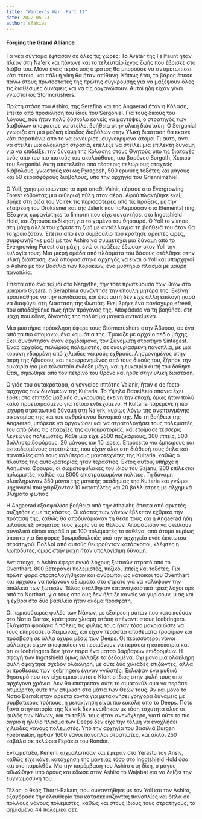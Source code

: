 ```yaml
---
title: "Winter's War: Part II"
date: 2022-05-23
author: sfakias
---
```


####  Forging the Grand Alliance

Τα νέα σύντομα έφτασαν σε όλες τις χώρες: Το Avatar της Fallfaunt ήταν πλέον στη Na'erk και πάγωνε και το τελευταίο ίχνος ζωής που έβρισκε στο διάβα του. Μόνο ένας τεράστιος στρατός θα μπορούσε να αντιμετωπίσει κάτι τέτοιο, και πάλι η νίκη θα ήταν απίθανη. Κάπως έτσι, το βάρος έπεσε πάνω στους πρωτοστάτες της πρώτης σύγκρουσης για να μαζέψουν όλες τις διαθέσιμες δυνάμεις και να τις οργανώσουν. Αυτοί ήδη είχαν γίνει γνωστοί ως Stormcrushers.  

Πρώτη στάση του Ashiro, της Serafina και της Angaerad ήταν η Κόλαση, έπειτα από πρόσκληση του ίδιου του Sergonial. Για τους δικούς του λόγους, που ήταν πολύ δύσκολο κανείς να μαντέψει, ο στρατηγός των διαβόλων αποφάσισε να στείλει βοήθεια στην υλική διάσταση. Ο Sergonial γνωριζε ότι μια μαζική είσοδος διαβόλων στην Υλική διασταση θα εκανε κάτι παραπάνω απο το να εκνευρισει συγκεκριμενα ατομα. Γι'αύτο, αντι να στείλει μια ολόκληρη στρατιά, επέλεξε να στείλει μια επιλεκτη δύναμη για να επιδείξει την δύναμη της Κόλασης στους Θνητούς υπο τις διαταγές ενός απο του πιο πιστούς του ακολούθους, του βαρόνου Sorgoth, Χεριού του Sergonial. Αυτή αποτελείτο από τέσσερις πελώριους σταχτείς διάβολους, γνωστούς και ως Pyragosh, 500 ερινύες τοξότες και μάγους και 50 κερασφόρους διάβολους, υπό την αρχηγία του Griannimzhiel.

Ο Yoll, χρησιμοποιώντας το ιερό σπαθί Valnir, πέρασε στο Evergrowing Forest κόβοντας μια αιθερική πύλη στον αέρα. Αφού πλανήθηκε εκεί, βρήκε στη ρίζα του Volrek τις περισσότερες από τις πράξεις, με την εξαίρεση του Drokasner και της Jalerk που πολεμούσαν στο Elemental ring. Έξαφνα, εμφανίστηκε το linnorm που είχε συναντήσει στο Ingotshield Hold, και ζητούσε εκδίκηση για το χαμένο του θησαυρό. Ο Yoll το νίκησε στη μάχη αλλά του χάρισε τη ζωή με αντάλλαγμα τη βοήθειά του όταν θα το χρειαζόταν. Έπειτα από ένα συμβούλιο που κράτησε αρκετές ώρες, συμφωνήθηκε μαζί με τον Ashiro να συμμετέχει μια δύναμη από το Evergrowing Forest στη μάχη, ενώ οι πράξεις έδωσαν στον Yoll την ευλογία τους. Μια μικρή ομάδα από πλάσματα του δάσους στάλθηκε στην υλική διάσταση, ενώ αποφασίστηκε αρχηγός να είναι ο Yoll και υπαρχηγοί ο Ashiro με τον Βασιλιά των Κορακιών, ένα μυστήριο πλάσμα με μαύρη πανοπλία.  

Έπειτα από ένα ταξίδι στο Nargythe, την τότε πρωτεύουσα των Drow στο μακρινό Gysara, η Seraphina συνάντησε την ύπουλη μητέρα της. Εκείνη προσπάθησε να την παγιδεύσει, και έτσι αυτή δέν είχε άλλη επιλογή παρά να διαφύγει στη Διάσταση της Φωτιάς. Εκεί βρήκε ένα πανίσχυρο efreeti, που αποδείχθηκε πως ήταν πρόγονος της. Αποφάσισε να τη βοηθήσει στη μάχη που έδινε, δίνοντάς της πολύτιμα μαγικά αντικείμενα.  

Μια μυστήρια πρόσκληση έφερε τους Stormcrushers στην Άβυσσο, σε ένα από τα πιο απομονωμένα κομμάτια της. Έμοιαζε με αρχαίο πεδίο μάχης. Εκεί συνάντησαν έναν αρχιδαίμονα, τον Συνομώτη στρατηγό Sintagast. Ένας αρχαίος, πελώριος πολεμιστής, σε σκουριασμένη πανοπλία, με μια κορύνη γδαρμένη από χιλιάδες νεκρούς εχθρούς. Λησμονημένος στην άκρη της Αβύσσου, και περιφρονημένος από τους δικούς του, ζήτησε την ευκαιρία για μια τελευταία ένδοξη μάχη, και η ευκαιρία αυτή του δόθηκε. Έτσι, σηκώθηκε από τον πέτρινό του θρόνο και ήρθε στην υλική διάσταση.  

Ο γιός του αυτοκράτορα, ο γενναίος ιππότης Valanir, ήταν ο de facto αρχηγός των δυνάμεων της Kultaria. Το Υψηλό Βασείλειο σπάνια έχει έρθει στο επιπεδο μαζικής συγκρουσης εκείνη την εποχή, όμως ήταν πολύ καλά προετοιμασμενο για τέτοιο ενδεχομενο. Η Kultaria παρέμενε η πιο ισχυρη στρατιωτικά δύναμη στη Na'erk, κυρίως λόγω της ανεπτυγμένης οικονομίας της και του ανθρώπινου δυναμικό της. Με τη βοήθεια της Angaerad, μπόρεσε να οργανώσει και να στρατολογήσει τους πολεμιστές του από όλες τις επαρχίες της αυτοκρατορίας, και ετοίμασε τέσσερις λεγεώνες πολεμιστές. Κάθε μία είχε 2500 πεζικάριους, 300 ιππείς, 500 βαλλιστριδοφόρους, 20 μάγους και 10 ιερείς. Επρόκειτο για έμπειρους και εκπαιδευμένους στρατιώτες, που είχαν όλοι στη διάθεσή τους όπλα και πανοπλίες από τους καλύτερους μαγοτεχνίτες της Kultaria, καθώς ο πλούτος της αυτοκρατορίας ήταν τεράστιος. Εκτός αυτόυ, υπήρχε η Ασημένια Φρουρά, οι σωματοφύλακες του ίδιου του Sajanu, 200 επίλεκτοι πολεμιστές, καθώς και 8000 επιστρατευμένοι πολίτες. Τη δύναμη ολοκλήρωναν 350 μάγοι της μαγικής ακαδημίας της Kultaria και γνώμοι μηχανικοί που χειρίζονταν 10 καταπέλτες και 20 βαλλίστρες με αλχημικά βλήματα φωτιάς.

H Angaerad εξασφάλισε βοήθεια από την Athalahr, έπειτα από αρκετές συζητήσεις με τις κάστες. Οι κάστες των νάνων έβλεπαν εχθρικά την πρότασή της, καθώς θα αποδυνάμωναν τη θέση τους και η Angaerad ήδη μιλούσε εξ ονόματός τους χωρίς να το θέλουν. Αποφάσισαν να στείλουν συνολικά είκοσι καράβια με 100 πολεμιστές το καθένα, από άτομα κυρίως ύποπτα για διάφορες βρωμοδουλειές υπό την αρχηγεία ενός έκπτωτου στρατηγού. Πολλοί από αυτούς θεωρούνταν κατάσκοποι, κλέφτες η λωποδύτες, όμως στην μάχη ήταν υπολογίσιμη δύναμη.  

Αντίστοιχα, ο Ashiro έφερε εννιά λόχους ξωτικών στρατό από το Oventhart. 800 βετεράνοι πολεμιστές, πεζικό, ιππείς και τοξότες. Για πρώτη φορά στρατολογήθηκαν και άνθρωποι ως κάτοικοι του Oventhart και άρχισαν να παίρνουν αξιώματα στο στρατό για να καλύψουν την απώλεια των ξωτικών. Τέλος στάλθηκαν καταναγκαστικά τρεις λόχοι ορκ από το Northart, για τους οποίους δεν ήλπιζε κανείς να γυρίσουν, μιας και η έχθρα στα δύο βασίλεια ήταν ακόμα πρόσφατη.  

Οι περισσότερες φυλές των Νάνων, με εξαίρεση αυτών που κατοικούσαν στο Νοτιο Darroκ, κράτησαν χλιαρή στάση απέναντι στους Ιcebringers. Ελάχιστα φρούρια ή πόλεις τις φυλής τους ήταν τόσο μακρια ώστε να τους επηρέασει ο Χειμώνας, και είχαν τεράστια αποθέματα τροφίμων και πρόσβαση σε άλλα οχυρά μέσω των Deeps. Οι περισσότεροι νανοι φύλαρχοι είχαν αποφασίσει να περιμένουν να περάσει η κακοκαιρία και ότι οι Icebringers δεν ήταν παρα ένα ματσο βάρβαρων επιδρομέων. Η σφαγή των Ingotshield όμως άλλαξε τα δεδομένα. Οχι μονο μια ολόκληρη φυλή σφάχτηκε σχεδόν ολόκληρη, με ούτε δυο χιλιάδες επιζώντες, αλλά οι προθέσεις των Icebringers έγιναν γνώστές: Έκλεψαν ένα μυθικό θησαυρό που τον είχε εμπιστευτει ο Klont ο ίδιος στην φυλή τους απο αρχέγονα χρόνια. Δεν θα επέτρεπαν ούτε το αιματοκύλισμα να περάσει ατιμώρητο, ουτε την ατίμωση στα μάτια των Θεών τους.  Αν και μονο το Νοτιο Darrok ηταν αρκετα κοντά για μετακινήσει γρηγορα δυνάμεις με συμβατικούς τρόπους, η μετακίνηση είναι πιο ευκολη απο τα Deeps. Ποτε ξανά στην ιστορία της Na'erk δεν ενώθηκαν με τόση ταχυτητα όλες οι φυλές των Νάνων, και το ταξίδι τους ήταν ανενόχλητο, γιατί ούτε το πιο άγριο ή ηλίθιο πλάσμα των Deeps δεν είχε την τόλμη να ενοχλήσει χιλιάδες νανους πολεμιστές. Υπό την αρχηγία του βασιλιά Durgan Foebreaker, ήρθαν 1600 νάνοι πάνοπλοι στρατιώτες, και άλλοι 250 καβάλα σε πελώρια Γεράκια του Rondor.

Εντωμεταξύ, Kenemi αιχμαλώτισαν και έφεραν στο Yerastu τον Ansiv, καθώς είχε κάνει κατάχρηση της μαγείας τόσο στο Ingotshield Hold όσο και στο παρελθόν. Με την παρέμβαση του Ashiro στη δίκη, ο μάγος αθωώθηκε υπό όρους και έδωσε στον Ashiro το Wajabat για να δείξει την ευγνωμοσύνη του.

Τέλος, ο θεός Thorri-Rakam, που συναντήθηκε με τον Yoll και τον Ashiro, εξαγόρασε την ελευθερία του κατασκευάζοντας πανοπλίες και όπλα σε πολλούς νάνους πολεμιστές, καθώς και στους ίδιους τους στρατηγούς, τα φημισμένα 44 πολεμικά σετ.  



####  

